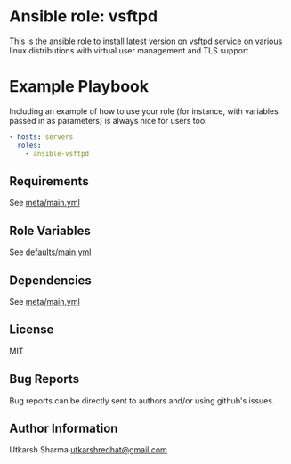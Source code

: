 # Ansible role: vsftpd

This is the ansible role to install latest version on vsftpd service on various linux distributions with virtual user management and TLS support 



# Example Playbook

Including an example of how to use your role (for instance, with variables passed in as parameters) is always nice for users too:

```yml
- hosts: servers
  roles:
    - ansible-vsftpd
```

Requirements
------------

See [meta/main.yml](meta/main.yml)

Role Variables
--------------

See [defaults/main.yml](defaults/main.yml)

Dependencies
------------

See [meta/main.yml](meta/main.yml)


## License

MIT


Bug Reports
-----------

Bug reports can be directly sent to authors and/or using github's issues.


Author Information
------------------

Utkarsh Sharma <utkarshredhat@gmail.com>


